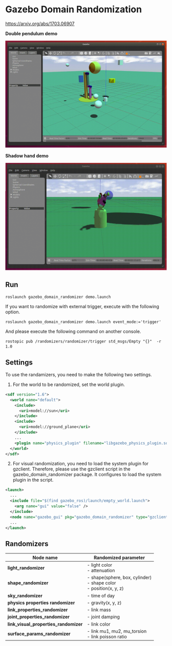 # Gazebo Domain Randomization

https://arxiv.org/abs/1703.06907

**Double pendulum demo**

![result](gazebo_domain_randomizer/images/result.gif)

**Shadow hand demo**

![sr_hand](gazebo_domain_randomizer/images/sr_hand.gif)

## Run

```
roslaunch gazebo_domain_randomizer demo.launch
```

If you want to randomize with external trigger, execute with the following option.

```
roslaunch gazebo_domain_randomizer demo.launch event_mode:='trigger'
```

And please execute the following command on another console.

```
rostopic pub /randomizers/randomizer/trigger std_msgs/Empty "{}"  -r 1.0
```

## Settings
To use the randamizers, you need to make the following two settings.

1. For the world to be randomized, set the world plugin.

```xml
<sdf version="1.6">
  <world name="default">
    <include>
      <uri>model://sun</uri>
    </include>
    <include>
      <uri>model://ground_plane</uri>
    </include>
    ...
    <plugin name="physics_plugin" filename="libgazebo_physics_plugin.so"/>
  </world>
</sdf>
```

2. For visual randomization, you need to load the system plugin for gzclient. Therefore, please use the gzclient script in the gazebo_domain_randomizer package. It configures to load the system plugin in the script.

```xml
<launch>
  ...
  <include file="$(find gazebo_ros)/launch/empty_world.launch">
    <arg name="gui" value="false" />
  </include>
  <node name="gazebo_gui" pkg="gazebo_domain_randomizer" type="gzclient" respawn="false" output="screen" />
  ...
</launch>
```

## Randomizers

|Node name |Randomized parameter|
| -------- | -------------------- | 
| **light_randomizer** | - light color </br> - attenuation |
| **shape_randomizer** | - shape(sphere, box, cylinder) </br> - shape color </br> - position(x, y, z) |
| **sky_randomizer** | - time of day |
| **physics properties randomizer** | - gravity(x, y, z) |
| **link_properties_randomizer** | - link mass |
| **joint_properties_randomizer** | - joint damping |
| **link_visual_properties_randomizer** | - link color |
| **surface_params_randomizer** | - link mu1, mu2, mu_torsion </br> - link poisson ratio |
